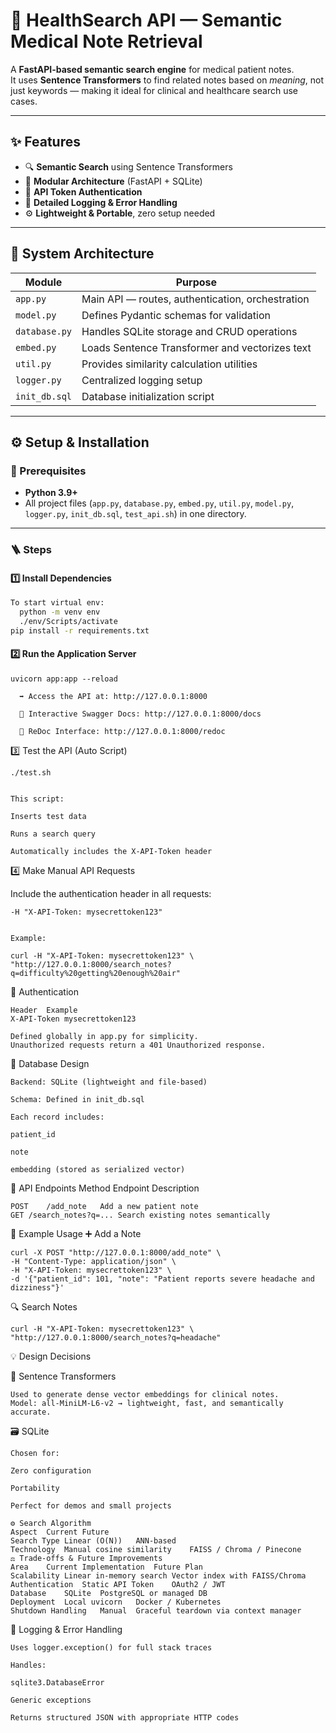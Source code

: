 # 🏥 HealthSearch API — Semantic Medical Note Retrieval

A **FastAPI-based semantic search engine** for medical patient notes.  
It uses **Sentence Transformers** to find related notes based on *meaning*, not just keywords — making it ideal for clinical and healthcare search use cases.

---

## ✨ Features

- 🔍 **Semantic Search** using Sentence Transformers  
- 🧱 **Modular Architecture** (FastAPI + SQLite)  
- 🔐 **API Token Authentication**  
- 🧾 **Detailed Logging & Error Handling**  
- ⚙️ **Lightweight & Portable**, zero setup needed  

---

## 🧠 System Architecture

| Module | Purpose |
|---------|----------|
| `app.py` | Main API — routes, authentication, orchestration |
| `model.py` | Defines Pydantic schemas for validation |
| `database.py` | Handles SQLite storage and CRUD operations |
| `embed.py` | Loads Sentence Transformer and vectorizes text |
| `util.py` | Provides similarity calculation utilities |
| `logger.py` | Centralized logging setup |
| `init_db.sql` | Database initialization script |

---

## ⚙️ Setup & Installation

### 🧩 Prerequisites
- **Python 3.9+**
- All project files (`app.py`, `database.py`, `embed.py`, `util.py`, `model.py`, `logger.py`, `init_db.sql`, `test_api.sh`) in one directory.

---

### 🪜 Steps

#### 1️⃣ Install Dependencies
```bash
To start virtual env:
  python -m venv env
  ./env/Scripts/activate
pip install -r requirements.txt

```

#### 2️⃣ Run the Application Server
```
uvicorn app:app --reload

  ➡️ Access the API at: http://127.0.0.1:8000
  
  📘 Interactive Swagger Docs: http://127.0.0.1:8000/docs
  
  📗 ReDoc Interface: http://127.0.0.1:8000/redoc
```
3️⃣ Test the API (Auto Script)
```
./test.sh


This script:

Inserts test data

Runs a search query

Automatically includes the X-API-Token header
```
4️⃣ Make Manual API Requests

Include the authentication header in all requests:
```
-H "X-API-Token: mysecrettoken123"


Example:

curl -H "X-API-Token: mysecrettoken123" \
"http://127.0.0.1:8000/search_notes?q=difficulty%20getting%20enough%20air"
```
🔐 Authentication
```
Header	Example
X-API-Token	mysecrettoken123

Defined globally in app.py for simplicity.
Unauthorized requests return a 401 Unauthorized response.
```
🧱 Database Design
```
Backend: SQLite (lightweight and file-based)

Schema: Defined in init_db.sql

Each record includes:

patient_id

note

embedding (stored as serialized vector)
```
🧩 API Endpoints
Method	Endpoint	Description
```
POST	/add_note	Add a new patient note
GET	/search_notes?q=...	Search existing notes semantically
```

🧾 Example Usage
➕ Add a Note
```
curl -X POST "http://127.0.0.1:8000/add_note" \
-H "Content-Type: application/json" \
-H "X-API-Token: mysecrettoken123" \
-d '{"patient_id": 101, "note": "Patient reports severe headache and dizziness"}'
```
🔍 Search Notes
```
curl -H "X-API-Token: mysecrettoken123" \
"http://127.0.0.1:8000/search_notes?q=headache"
```
💡 Design Decisions

  🧬 Sentence Transformers
  
    Used to generate dense vector embeddings for clinical notes.
    Model: all-MiniLM-L6-v2 → lightweight, fast, and semantically accurate.
  
  🗃️ SQLite
  
    Chosen for:
    
    Zero configuration
    
    Portability
    
    Perfect for demos and small projects
    
    ⚙️ Search Algorithm
    Aspect	Current	Future
    Search Type	Linear (O(N))	ANN-based
    Technology	Manual cosine similarity	FAISS / Chroma / Pinecone
    ⚖️ Trade-offs & Future Improvements
    Area	Current Implementation	Future Plan
    Scalability	Linear in-memory search	Vector index with FAISS/Chroma
    Authentication	Static API Token	OAuth2 / JWT
    Database	SQLite	PostgreSQL or managed DB
    Deployment	Local uvicorn	Docker / Kubernetes
    Shutdown Handling	Manual	Graceful teardown via context manager
  
  🧰 Logging & Error Handling
  
    Uses logger.exception() for full stack traces
    
    Handles:
    
    sqlite3.DatabaseError
    
    Generic exceptions
    
    Returns structured JSON with appropriate HTTP codes



